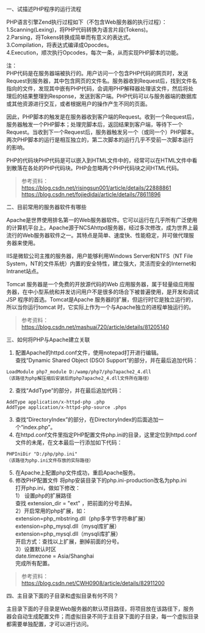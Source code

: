 一、试描述PHP程序的运行流程  

PHP语言引擎Zend执行过程如下（不包含Web服务器的执行过程）：  
1.Scanning(Lexing)，将PHP代码转换为语言片段(Tokens)。  
2.Parsing，将Tokens转换成简单而有意义的表达式。  
3.Compilation，将表达式编译成Opocdes。  
4.Execution，顺次执行Opcodes，每次一条，从而实现PHP脚本的功能。  

注：  
PHP代码是在服务器端被执行的。用户访问一个包含PHP代码的网页时，发送Request到服务器，其中包含网页的文件名。服务器收到Request后，找到文件名指向的文件，发现其中嵌有PHP代码，会调用PHP解释器处理该文件，然后将处理后的结果整理到Response，发送到客户端。PHP代码可以与服务器端的数据库或其他资源进行交互，或者根据用户的操作产生不同的页面。  

因此，PHP脚本的触发是在服务器收到客户端的Request。收到一个Request后，服务器触发一个PHP脚本；处理完脚本后，返回结果到客户端，等待下一个Request。当收到下一个Request后，服务器触发另一个（或同一个）PHP脚本。两次PHP脚本的运行是相互独立的，第二次脚本的运行几乎不受前一次脚本运行的影响。  

PHP的代码块PHP代码是可以嵌入到HTML文件中的，经常可以在HTML文件中看到散落在各处的PHP代码块。PHP会忽略两个PHP代码块之间HTML代码。  

>参考资料：  
https://blog.csdn.net/risingsun001/article/details/22888861
https://blog.csdn.net/fojiedidai/article/details/78611896

二、目前常用的服务器软件有哪些  

Apache是世界使用排名第一的Web服务器软件。它可以运行在几乎所有广泛使用的计算机平台上。Apache源于NCSAhttpd服务器，经过多次修改，成为世界上最流行的Web服务器软件之一。其特点是简单、速度快、性能稳定，并可做代理服务器来使用。  

IIS是微软公司主推的服务器，用户能够利用Windows Server和NTFS（NT File System，NT的文件系统）内置的安全特性，建立强大，灵活而安全的Internet和Intranet站点。  

Tomcat 服务器是一个免费的开放源代码的Web 应用服务器，属于轻量级应用服务器，在中小型系统和并发访问用户不是很多的场合下被普遍使用，是开发和调试JSP 程序的首选。Tomcat是Apache 服务器的扩展，但运行时它是独立运行的，所以当你运行tomcat 时，它实际上作为一个与Apache独立的进程单独运行的。  

>参考资料：  
https://blog.csdn.net/mashuai720/article/details/81205140

三、如何将PHP与Apache建立关联  

1. 配置Apache的httpd.conf文件，使用notepad打开进行编辑。  
查找“Dynamic Shared Object (DSO) Support”的部分，并在最后追加代码：  
```
LoadModule php7_module D:/wamp/php7/php7apache2_4.dll
（该路径为php解压缩后安装后的php7apache2_4.dll文件所在路径）
```
2. 查找“AddType”的部分，并在最后追加代码：
```
AddType application/x-httpd-php .php
AddType application/x-httpd-php-source .phps
```
3. 查找“DirectoryIndex”的部分，在DirectoryIndex的后面追加一个“index.php”。
4. 在httpd.conf文件里指定PHP配置文件php.ini的目录，这里定位到httpd.conf文件的未尾，在文本最后一行添加如下代码：
```
PHPIniDir "D:/php/php.ini"
（该路径为php.ini文件存放的实际路径）
```
5. 在Apache上配置php文件成功，重启Apache服务。
6. 修改PHP配置文件
将php安装目录下的php.ini-production改名为php.ini  
打开php.ini，做如下修改：  
1） 设置php的扩展路径  
查找 extension_dir = "ext" ，把前面的分号去掉。  
2）开启常用的php扩展，如：  
extension=php_mbstring.dll（php多字节字符串扩展）  
extension=php_mysql.dll（mysql库扩展）  
extension=php_mysql.dll（mysqli库扩展）  
开启方式：查找以上扩展，删掉前面的分号。  
3）设置默认时区  
date.timezone = Asia/Shanghai  
完成所有配置。  

>参考资料：  
https://blog.csdn.net/CWH0908/article/details/82911200


四、主目录下面的子目录和虚拟目录有何不同？

主目录下面的子目录是Web服务器的默认项目路径，将项目放在该路径下，服务器会自动生成配置文件；而虚拟目录不同于主目录下面的子目录，每一个虚拟目录都需要单独配置，才可以进行访问。
